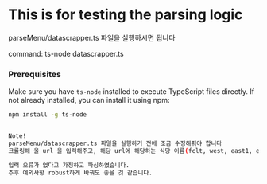 # This is for testing the parsing logic 


parseMenu/datascrapper.ts 파일을 실행하시면 됩니다 

command: ts-node datascrapper.ts 

### Prerequisites

Make sure you have `ts-node` installed to execute TypeScript files directly. If not already installed, you can install it using npm:

```bash
npm install -g ts-node


Note! 
parseMenu/datascrapper.ts 파일을 실행하기 전에 조금 수정해줘야 합니다 
크롤링해 올 url 을 입력해주고, 해당 url에 해당하는 식당 이름(fclt, west, east1, east2, emp) 문자열을 파싱함수의 인자로 넘겨주면 됩니다. 

입력 오류가 없다고 가정하고 파싱하였습니다. 
추후 예외사항 robust하게 바꿔도 좋을 것 같습니다. 

